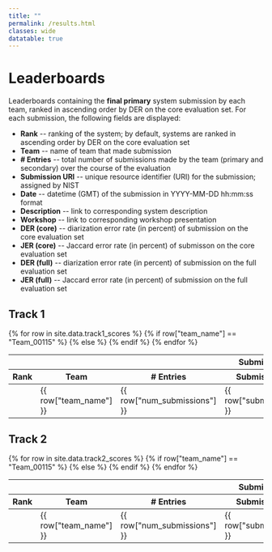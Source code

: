 ```yaml
---
title: ""
permalink: /results.html
classes: wide
datatable: true
---
```



# Leaderboards

Leaderboards containing the **final primary** system submission by each team, ranked in ascending order by DER on the core evaluation set.
For each submission, the following fields are displayed:

- **Rank**  --  ranking of the system; by default, systems are ranked in ascending order by DER on the core evaluation set
- **Team**  --  name of team that made submission
- **# Entries**  --  total number of submissions made by the team (primary and secondary) over the course of the evaluation
- **Submission URI**  --  unique resource identifier (URI) for the submission; assigned by NIST
- **Date**  --  datetime (GMT) of the submission in YYYY-MM-DD hh:mm:ss format
- **Description**  --  link to corresponding system description
- **Workshop**  --  link to corresponding workshop presentation
- **DER (core)**  --  diarization error rate (in percent) of submission on the core evaluation set
- **JER (core)**  --  Jaccard error rate (in percent) of submisson on the core evaluation set
- **DER (full)**  --  diarization error rate (in percent) of submission on the full evaluation set
- **JER (full)**  --  Jaccard error rate (in percent) of submission on the full evaluation set


## Track 1


<table id="tab_track1" class="datatable table table-hover table-condensed"
  data-bar-hline="true"
  data-chart-default-mode="bar"
  data-chart-modes="bar"
  data-id-field="team"
  data-pagination="false"
  data-rank-mode="grouped_muted"
  data-row-highlighting="true"
  data-show-chart="true"
  data-show-rank="true"
  data-sort-name="der_core"
  data-sort-order="asc">
  <thead>
    <tr>
      <th class="sep-left-cell text-center" colspan="7">Submission information</th>
      <th class="sep-left-cell text-center" colspan="2">Core set</th>
      <th class="sep-left-cell text-center" colspan="2">Full set</th>
    </tr>
    <tr>
      <th class="sep-right-cell" data-rank="true">Rank</th>
      <th class="sep-left-cell text-center" data-field="team"  data-sortable="true" id="team">Team</th>
      <th class="sep-left-cell text-center" data-field="num_entries" data-sortable="true"># Entries</th>
      <th class="sep-left-cell text-center" data-field="submission_id" data-sortable="true" data-value-type="int">Submission URI</th>
      <th class="sep-left-cell text-center" data-field="date" data-sortable="false">Date</th>
      <th class="sep-left-cell text-center" data-field="description" data-sortable="false" data-value-type="url">Description</th>
      <th class="sep-left-cell text-center" data-field="workshop" data-sortable="false" data-value-type="url">Workshop</th>
      <th class="sep-left-cell text-center" data-chartable="true" data-field="der_core" data-sortable="true" data-value-type="float2">DER<small class="hidden"> (Core set)</small></th>
      <th class="sep-left-cell text-center" data-chartable="true" data-field="jer_core" data-sortable="true" data-value-type="float2">JER<small class="hidden"> (Core set)</small></th>
      <th class="sep-left-cell text-center" data-chartable="true" data-field="der_full" data-sortable="true" data-value-type="float2">DER<small class="hidden"> (Full set)</small></th>
      <th class="sep-left-cell text-center" data-chartable="true" data-field="jer_full" data-sortable="true" data-value-type="float2">JER<small class="hidden"> (Full set)</small></th>
    </tr>
  </thead>
  <tbody>
    {% for row in site.data.track1_scores %}
    {% if row["team_name"] == "Team_00115" %}
    <tr class="info" data-hline="true">
    {% else %}
    <tr>
    {% endif %}
      <td></td>
      <td>{{ row["team_name"] }}</td>
      <td>{{ row["num_submissions"] }}</td>
      <td>{{ row["submission_uri"] }}</td>
      <td>{{ row["datetime"] }}</td>
      <td>{{ row["description_url"] }}</td>
      <td>{{ row["workshop_url"] }}</td>
      <td>{{ row["der_core"] }}</td>
      <td>{{ row["jer_core"] }}</td>
      <td>{{ row["der_full"] }}</td>
      <td>{{ row["jer_full"] }}</td>
    </tr>
    {% endfor %}
  </tbody>
</table>



## Track 2


<table id="tab_track2" class="datatable table table-hover table-condensed"
  data-bar-hline="true"
  data-chart-default-mode="bar"
  data-chart-modes="bar"
  data-id-field="team"
  data-pagination="false"
  data-rank-mode="grouped_muted"
  data-row-highlighting="true"
  data-show-chart="true"
  data-show-rank="true"
  data-sort-name="der_core"
  data-sort-order="asc">
  <thead>
    <tr>
      <th class="sep-left-cell text-center" colspan="7">Submission information</th>
      <th class="sep-left-cell text-center" colspan="2">Core set</th>
      <th class="sep-left-cell text-center" colspan="2">Full set</th>
    </tr>
    <tr>
      <th class="sep-right-cell" data-rank="true">Rank</th>
      <th class="sep-left-cell text-center" data-field="team"  data-sortable="true" id="team">Team</th>
      <th class="sep-left-cell text-center" data-field="num_entries" data-sortable="true"># Entries</th>
      <th class="sep-left-cell text-center" data-field="submission_id" data-sortable="true" data-value-type="int">Submission URI</th>
      <th class="sep-left-cell text-center" data-field="date" data-sortable="false">Date</th>
      <th class="sep-left-cell text-center" data-field="description" data-sortable="false" data-value-type="url">Description</th>
      <th class="sep-left-cell text-center" data-field="workshop" data-sortable="false" data-value-type="url">Workshop</th>
      <th class="sep-left-cell text-center" data-chartable="true" data-field="der_core" data-sortable="true" data-value-type="float2">DER<small class="hidden"> (Core set)</small></th>
      <th class="sep-left-cell text-center" data-chartable="true" data-field="jer_core" data-sortable="true" data-value-type="float2">JER<small class="hidden"> (Core set)</small></th>
      <th class="sep-left-cell text-center" data-chartable="true" data-field="der_full" data-sortable="true" data-value-type="float2">DER<small class="hidden"> (Full set)</small></th>
      <th class="sep-left-cell text-center" data-chartable="true" data-field="jer_full" data-sortable="true" data-value-type="float2">JER<small class="hidden"> (Full set)</small></th>
    </tr>
  </thead>
  <tbody>
    {% for row in site.data.track2_scores %}
    {% if row["team_name"] == "Team_00115" %}
    <tr class="info" data-hline="true">
    {% else %}
    <tr>
    {% endif %}
      <td></td>
      <td>{{ row["team_name"] }}</td>
      <td>{{ row["num_submissions"] }}</td>
      <td>{{ row["submission_uri"] }}</td>
      <td>{{ row["datetime"] }}</td>
      <td>{{ row["description_url"] }}</td>
      <td>{{ row["workshop_url"] }}</td>
      <td>{{ row["der_core"] }}</td>
      <td>{{ row["jer_core"] }}</td>
      <td>{{ row["der_full"] }}</td>
      <td>{{ row["jer_full"] }}</td>
    </tr>
    {% endfor %}
  </tbody>
</table>